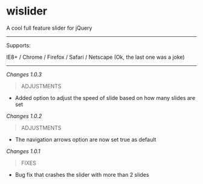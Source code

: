 wislider
========

A cool full feature slider for jQuery

***
Supports:

IE8+ / Chrome / Firefox / Safari / Netscape (Ok, the last one was a joke)
***



*Changes 1.0.3*

> ADJUSTMENTS
* Added option to adjust the speed of slide based on how many slides are set

*Changes 1.0.2*

> ADJUSTMENTS
* The navigation arrows option are now set true as default

*Changes 1.0.1*

> FIXES
* Bug fix that crashes the slider with more than 2 slides

